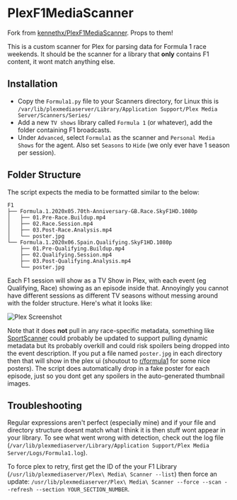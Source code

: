 PlexF1MediaScanner
==================

Fork from [kennethx/PlexF1MediaScanner](https://github.com/kennethx/PlexF1MediaScanner). Props to them!

This is a custom scanner for Plex for parsing data for Formula 1 race weekends. It should be the scanner for a library that **only**
contains F1 content, it wont match anything else.

## Installation

- Copy the `Formula1.py` file to your Scanners directory, for Linux this is `/var/lib/plexmediaserver/Library/Application Support/Plex Media Server/Scanners/Series/`
- Add a new `TV shows` library called `Formula 1` (or whatever), add the folder containing F1 broadcasts.
- Under `Advanced`, select `Formula1` as the scanner and `Personal Media Shows` for the agent. Also set `Seasons` to `Hide` (we only ever have 1 season per session).

## Folder Structure

The script expects the media to be formatted similar to the below:

```
F1
├── Formula.1.2020x05.70th-Anniversary-GB.Race.SkyF1HD.1080p
│   ├── 01.Pre-Race.Buildup.mp4
│   ├── 02.Race.Session.mp4
│   ├── 03.Post-Race.Analysis.mp4
│   └── poster.jpg
└── Formula.1.2020x06.Spain.Qualifying.SkyF1HD.1080p
    ├── 01.Pre-Qualifying.Buildup.mp4
    ├── 02.Qualifying.Session.mp4
    ├── 03.Post-Qualifying.Analysis.mp4
    └── poster.jpg
```

Each F1 session will show as a TV Show in Plex, with each event (eg Qualifying, Race) showing as an episode inside that. Annoyingly you cannot have different sessions as different TV seasons without messing around with the folder structure. Here's what it looks like:

![Plex Screenshot](screenshot.png "Plex Screenshot")

Note that it does **not** pull in any race-specific metadata, something like [SportScanner](https://github.com/mmmmmtasty/SportScanner) could probably be updated to support pulling dynamic metadata but its probably overkill and could risk spoilers being dropped into the event description. If you put a file named `poster.jpg` in each directory then that will show in the plex ui (shoutout to [r/formula1](reddit.com/r/formula1/) for some nice posters). The script does automatically drop in a fake poster for each episode, just so you dont get any spoilers in the auto-generated thumbnail images.

## Troubleshooting

Regular expressions aren't perfect (especially mine) and if your file and directory structure doesnt match what I think it is then stuff wont appear in your library.
To see what went wrong with detection, check out the log file (`/var/lib/plexmediaserver/Library/Application Support/Plex Media Server/Logs/Formula1.log`). 

To force plex to retry, first get the ID of the your F1 Library (`/usr/lib/plexmediaserver/Plex\ Media\ Scanner --list`) then force an update: `/usr/lib/plexmediaserver/Plex\ Media\ Scanner --force --scan --refresh --section YOUR_SECTION_NUMBER`.
